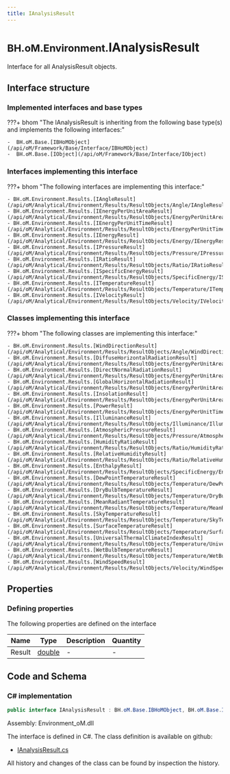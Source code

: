 ```yaml
---
title: IAnalysisResult
---
```


# <small>BH.oM.Environment.</small>**IAnalysisResult**

Interface for all AnalysisResult objects.

## Interface structure

### Implemented interfaces and base types

???+ bhom "The IAnalysisResult is inheriting from the following base type(s) and implements the following interfaces:"

    -  BH.oM.Base.[IBHoMObject](/api/oM/Framework/Base/Interface/IBHoMObject)
    -  BH.oM.Base.[IObject](/api/oM/Framework/Base/Interface/IObject)


### Interfaces implementing this interface

???+ bhom "The following interfaces are implementing this interface:"

    - BH.oM.Environment.Results.[IAngleResult](/api/oM/Analytical/Environment/Results/ResultObjects/Angle/IAngleResult)
    - BH.oM.Environment.Results.[IEnergyPerUnitAreaResult](/api/oM/Analytical/Environment/Results/ResultObjects/EnergyPerUnitArea/IEnergyPerUnitAreaResult)
    - BH.oM.Environment.Results.[IEnergyPerUnitTimeResult](/api/oM/Analytical/Environment/Results/ResultObjects/EnergyPerUnitTime/IEnergyPerUnitTimeResult)
    - BH.oM.Environment.Results.[IEnergyResult](/api/oM/Analytical/Environment/Results/ResultObjects/Energy/IEnergyResult)
    - BH.oM.Environment.Results.[IPressureResult](/api/oM/Analytical/Environment/Results/ResultObjects/Pressure/IPressureResult)
    - BH.oM.Environment.Results.[IRatioResult](/api/oM/Analytical/Environment/Results/ResultObjects/Ratio/IRatioResult)
    - BH.oM.Environment.Results.[ISpecificEnergyResult](/api/oM/Analytical/Environment/Results/ResultObjects/SpecificEnergy/ISpecificEnergyResult)
    - BH.oM.Environment.Results.[ITemperatureResult](/api/oM/Analytical/Environment/Results/ResultObjects/Temperature/ITemperatureResult)
    - BH.oM.Environment.Results.[IVelocityResult](/api/oM/Analytical/Environment/Results/ResultObjects/Velocity/IVelocityResult)


### Classes implementing this interface

???+ bhom "The following classes are implementing this interface:"

    - BH.oM.Environment.Results.[WindDirectionResult](/api/oM/Analytical/Environment/Results/ResultObjects/Angle/WindDirectionResult)
    - BH.oM.Environment.Results.[DiffuseHorizontalRadiationResult](/api/oM/Analytical/Environment/Results/ResultObjects/EnergyPerUnitArea/DiffuseHorizontalRadiationResult)
    - BH.oM.Environment.Results.[DirectNormalRadiationResult](/api/oM/Analytical/Environment/Results/ResultObjects/EnergyPerUnitArea/DirectNormalRadiationResult)
    - BH.oM.Environment.Results.[GlobalHorizontalRadiationResult](/api/oM/Analytical/Environment/Results/ResultObjects/EnergyPerUnitArea/GlobalHorizontalRadiationResult)
    - BH.oM.Environment.Results.[InsolationResult](/api/oM/Analytical/Environment/Results/ResultObjects/EnergyPerUnitArea/InsolationResult)
    - BH.oM.Environment.Results.[PowerResult](/api/oM/Analytical/Environment/Results/ResultObjects/EnergyPerUnitTime/PowerResult)
    - BH.oM.Environment.Results.[IlluminanceResult](/api/oM/Analytical/Environment/Results/ResultObjects/Illuminance/IlluminanceResult)
    - BH.oM.Environment.Results.[AtmosphericPressureResult](/api/oM/Analytical/Environment/Results/ResultObjects/Pressure/AtmosphericPressureResult)
    - BH.oM.Environment.Results.[HumidityRatioResult](/api/oM/Analytical/Environment/Results/ResultObjects/Ratio/HumidityRatioResult)
    - BH.oM.Environment.Results.[RelativeHumidityResult](/api/oM/Analytical/Environment/Results/ResultObjects/Ratio/RelativeHumidityResult)
    - BH.oM.Environment.Results.[EnthalpyResult](/api/oM/Analytical/Environment/Results/ResultObjects/SpecificEnergy/EnthalpyResult)
    - BH.oM.Environment.Results.[DewPointTemperatureResult](/api/oM/Analytical/Environment/Results/ResultObjects/Temperature/DewPointTemperatureResult)
    - BH.oM.Environment.Results.[DryBulbTemperatureResult](/api/oM/Analytical/Environment/Results/ResultObjects/Temperature/DryBulbTemperatureResult)
    - BH.oM.Environment.Results.[MeanRadiantTemperatureResult](/api/oM/Analytical/Environment/Results/ResultObjects/Temperature/MeanRadiantTemperatureResult)
    - BH.oM.Environment.Results.[SkyTemperatureResult](/api/oM/Analytical/Environment/Results/ResultObjects/Temperature/SkyTemperatureResult)
    - BH.oM.Environment.Results.[SurfaceTemperatureResult](/api/oM/Analytical/Environment/Results/ResultObjects/Temperature/SurfaceTemperatureResult)
    - BH.oM.Environment.Results.[UniversalThermalClimateIndexResult](/api/oM/Analytical/Environment/Results/ResultObjects/Temperature/UniversalThermalClimateIndexResult)
    - BH.oM.Environment.Results.[WetBulbTemperatureResult](/api/oM/Analytical/Environment/Results/ResultObjects/Temperature/WetBulbTemperatureResult)
    - BH.oM.Environment.Results.[WindSpeedResult](/api/oM/Analytical/Environment/Results/ResultObjects/Velocity/WindSpeedResult)


## Properties



### Defining properties

The following properties are defined on the interface

| Name             | Type             | Description      | Quantity         |
|------------------|------------------|------------------|------------------|
| Result | [double](https://learn.microsoft.com/en-us/dotnet/api/System.Double?view=netstandard-2.0) | - | - |


## Code and Schema

### C# implementation

``` C# title="C#"
public interface IAnalysisResult : BH.oM.Base.IBHoMObject, BH.oM.Base.IObject
```

Assembly: Environment_oM.dll

The interface is defined in C#. The class definition is available on github:

- [IAnalysisResult.cs](https://github.com/BHoM/BHoM/blob/develop/Environment_oM/Results\ResultObjects\IAnalysisResult.cs)

All history and changes of the class can be found by inspection the history.
